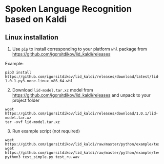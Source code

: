 # Spoken Language Recognition based on Kaldi


## Linux installation
1. Use `pip` to install corresponding to your platform `whl` package from https://github.com/igorsitdikov/lid_kaldi/releases

Example:
```
pip3 install https://github.com/igorsitdikov/lid_kaldi/releases/download/latest/lid-1.0.1-py3-none-linux_x86_64.whl
```

2. Download `lid-model.tar.xz` model from https://github.com/igorsitdikov/lid_kaldi/releases and unpack to your project folder
```
wget https://github.com/igorsitdikov/lid_kaldi/releases/download/1.0.1/lid-model.tar.xz
tar -xvf lid-model.tar.xz
```
3. Run example script (not required)
```
wget https://github.com/igorsitdikov/lid_kaldi/raw/master/python/example/test_simple.py
wget https://github.com/igorsitdikov/lid_kaldi/raw/master/python/example/test_ru.wav
python3 test_simple.py test_ru.wav
```
